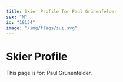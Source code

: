 ```yaml
---
title: Skier Profile for Paul Grünenfelder
sex: "M"
id: "18154"
image: "/img/flags/sui.svg" 
---
```


# Skier Profile

This page is for: Paul Grünenfelder.
    